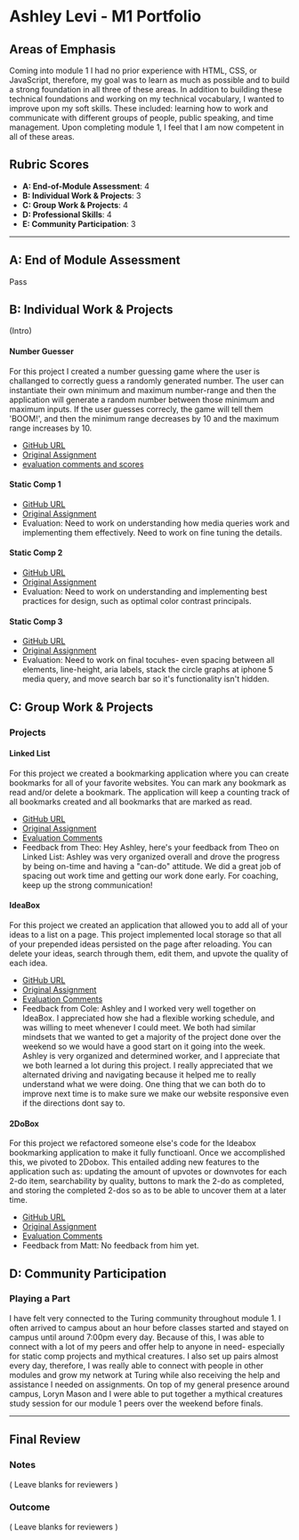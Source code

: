 # Ashley Levi - M1 Portfolio

## Areas of Emphasis

Coming into module 1 I had no prior experience with HTML, CSS, or JavaScript, therefore, my goal was to learn as much as possible and to build a strong foundation in all three of these areas. In addition to building these technical foundations and working on my technical vocabulary, I wanted to improve upon my soft skills. These included: learning how to work and communicate with different groups of people, public speaking, and time management. Upon completing module 1, I feel that I am now competent in all of these areas. 

## Rubric Scores

* **A: End-of-Module Assessment**: 4
* **B: Individual Work & Projects**: 3
* **C: Group Work & Projects**: 4
* **D: Professional Skills**: 4
* **E: Community Participation**: 3

-----------------------

## A: End of Module Assessment

Pass


## B: Individual Work & Projects

(Intro)

#### Number Guesser

For this project I created a number guessing game where the user is challanged to correctly guess a randomly generated number.  The user can instantiate their own minimum and maximum number-range and then the application will generate a random number between those minimum and maximum inputs. If the user guesses correcly, the game will tell them 'BOOM!', and then the minimum range decreases by 10 and the maximum range increases by 10. 

* [GitHub URL](https://github.com/ashleylevi/number-guesser)
* [Original Assignment](http://frontend.turing.io/projects/number-guesser.html)
* [evaluation comments and scores](https://github.com/turingschool/front-end-submissions-public/blob/master/1808/mod-1/number-guesser/ashley-levi.md)

#### Static Comp 1
* [GitHub URL](https://github.com/ashleylevi/al-comp-challenge-1)
* [Original Assignment](http://frontend.turing.io/projects/m1-static-comp-1.html)
* Evaluation: Need to work on understanding how media queries work and implementing them effectively. Need to work on fine tuning the details. 

#### Static Comp 2
* [GitHub URL](https://github.com/ashleylevi/number-guesser)
* [Original Assignment](http://frontend.turing.io/projects/m1-static-comp-2.html)
* Evaluation: Need to work on understanding and implementing best practices for design, such as optimal color contrast principals. 

#### Static Comp 3
* [GitHub URL](https://github.com/ashleylevi/number-guesser)
* [Original Assignment](http://frontend.turing.io/projects/m1-static-comp-3.html)
* Evaluation: Need to work on final tocuhes- even spacing between all elements, line-height, aria labels, stack the circle graphs at iphone 5 media query, and move search bar so it's functionality isn't hidden.

## C: Group Work & Projects

### Projects

#### Linked List

For this project we created a bookmarking application where you can create bookmarks for all of your favorite websites. You can mark any bookmark as read and/or delete a bookmark. The application will keep a counting track of all bookmarks created and all bookmarks that are marked as read.

* [GitHub URL](https://github.com/ashleylevi/linked-list)
* [Original Assignment](http://frontend.turing.io/projects/linked-list.html)
* [Evaluation Comments](https://github.com/turingschool/front-end-submissions-public/blob/master/1808/mod-1/linked-list/theo-ashley.md)
* Feedback from Theo:
Hey Ashley, here's your feedback from Theo on Linked List:
Ashley was very organized overall and drove the progress by being on-time and having a "can-do" attitude. We did a great job of spacing out work time and getting our work done early. For coaching, keep up the strong communication!

#### IdeaBox

For this project we created an application that allowed you to add all of your ideas to a list on a page. This project implemented local storage so that all of your prepended ideas persisted on the page after reloading. You can delete your ideas, search through them, edit them, and upvote the quality of each idea.

* [GitHub URL](https://github.com/ashleylevi/ideabox)
* [Original Assignment](http://frontend.turing.io/projects/ideabox.html)
* [Evaluation Comments](https://github.com/turingschool/front-end-submissions-public/blob/master/1808/mod-1/idea-box/cole-ashley.md)
* Feedback from Cole:
Ashley and I worked very well together on IdeaBox. I appreciated how she had a flexible working schedule, and was willing to meet whenever I could meet. We both had similar mindsets that we wanted to get a majority of the project done over the weekend so we would have a good start on it going into the week. Ashley is very organized and determined worker, and I appreciate that we both learned a lot during this project. I really appreciated that we alternated driving and navigating because it helped me to really understand what we were doing. One thing that we can both do to improve next time is to make sure we make our website responsive even if the directions dont say to.

#### 2DoBox

For this project we refactored someone else's code for the Ideabox bookmarking application to make it fully functioanl. Once we accomplished this, we pivoted to 2Dobox. This entailed adding new features to the application such as: updating the amount of upvotes or downvotes for each 2-do item, searchability by quality, buttons to mark the 2-do as completed, and storing the completed 2-dos so as to be able to uncover them at a later time. 

* [GitHub URL](https://github.com/ashleylevi/2DoBox-Pivot)
* [Original Assignment](http://frontend.turing.io/projects/2DoBox-Pivot-Mod1.html)
* [Evaluation Comments](https://github.com/turingschool/front-end-submissions-public/blob/master/1808/mod-1/to-do-box/ashley-matt.md)
* Feedback from Matt: 
No feedback from him yet.


## D: Community Participation

### Playing a Part

I have felt very connected to the Turing community throughout module 1. I often arrived to campus about an hour before classes started and stayed on campus until around 7:00pm every day. Because of this, I was able to connect with a lot of my peers and offer help to anyone in need- especially for static comp projects and mythical creatures. I also set up pairs almost every day, therefore, I was really able to connect with people in other modules and grow my network at Turing while also receiving the help and assistance I needed on assignments. On top of my general presence around campus, Loryn Mason and I were able to put together a mythical creatures study session for our module 1 peers over the weekend before finals. 

------------------

## Final Review

### Notes

( Leave blanks for reviewers )

### Outcome

( Leave blanks for reviewers )

